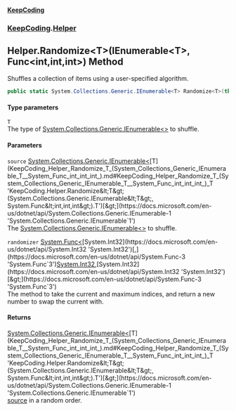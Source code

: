 #### [KeepCoding](index.md 'index')
### [KeepCoding](KeepCoding.md 'KeepCoding').[Helper](KeepCoding_Helper.md 'KeepCoding.Helper')
## Helper.Randomize&lt;T&gt;(IEnumerable&lt;T&gt;, Func&lt;int,int,int&gt;) Method
Shuffles a collection of items using a user-specified algorithm.  
```csharp
public static System.Collections.Generic.IEnumerable<T> Randomize<T>(this System.Collections.Generic.IEnumerable<T> source, System.Func<int,int,int> randomizer);
```
#### Type parameters
<a name='KeepCoding_Helper_Randomize_T_(System_Collections_Generic_IEnumerable_T__System_Func_int_int_int_)_T'></a>
`T`  
The type of [System.Collections.Generic.IEnumerable&lt;&gt;](https://docs.microsoft.com/en-us/dotnet/api/System.Collections.Generic.IEnumerable-1 'System.Collections.Generic.IEnumerable`1') to shuffle.
  
#### Parameters
<a name='KeepCoding_Helper_Randomize_T_(System_Collections_Generic_IEnumerable_T__System_Func_int_int_int_)_source'></a>
`source` [System.Collections.Generic.IEnumerable&lt;](https://docs.microsoft.com/en-us/dotnet/api/System.Collections.Generic.IEnumerable-1 'System.Collections.Generic.IEnumerable`1')[T](KeepCoding_Helper_Randomize_T_(System_Collections_Generic_IEnumerable_T__System_Func_int_int_int_).md#KeepCoding_Helper_Randomize_T_(System_Collections_Generic_IEnumerable_T__System_Func_int_int_int_)_T 'KeepCoding.Helper.Randomize&lt;T&gt;(System.Collections.Generic.IEnumerable&lt;T&gt;, System.Func&lt;int,int,int&gt;).T')[&gt;](https://docs.microsoft.com/en-us/dotnet/api/System.Collections.Generic.IEnumerable-1 'System.Collections.Generic.IEnumerable`1')  
The [System.Collections.Generic.IEnumerable&lt;&gt;](https://docs.microsoft.com/en-us/dotnet/api/System.Collections.Generic.IEnumerable-1 'System.Collections.Generic.IEnumerable`1') to shuffle.
  
<a name='KeepCoding_Helper_Randomize_T_(System_Collections_Generic_IEnumerable_T__System_Func_int_int_int_)_randomizer'></a>
`randomizer` [System.Func&lt;](https://docs.microsoft.com/en-us/dotnet/api/System.Func-3 'System.Func`3')[System.Int32](https://docs.microsoft.com/en-us/dotnet/api/System.Int32 'System.Int32')[,](https://docs.microsoft.com/en-us/dotnet/api/System.Func-3 'System.Func`3')[System.Int32](https://docs.microsoft.com/en-us/dotnet/api/System.Int32 'System.Int32')[,](https://docs.microsoft.com/en-us/dotnet/api/System.Func-3 'System.Func`3')[System.Int32](https://docs.microsoft.com/en-us/dotnet/api/System.Int32 'System.Int32')[&gt;](https://docs.microsoft.com/en-us/dotnet/api/System.Func-3 'System.Func`3')  
The method to take the current and maximum indices, and return a new number to swap the current with.
  
#### Returns
[System.Collections.Generic.IEnumerable&lt;](https://docs.microsoft.com/en-us/dotnet/api/System.Collections.Generic.IEnumerable-1 'System.Collections.Generic.IEnumerable`1')[T](KeepCoding_Helper_Randomize_T_(System_Collections_Generic_IEnumerable_T__System_Func_int_int_int_).md#KeepCoding_Helper_Randomize_T_(System_Collections_Generic_IEnumerable_T__System_Func_int_int_int_)_T 'KeepCoding.Helper.Randomize&lt;T&gt;(System.Collections.Generic.IEnumerable&lt;T&gt;, System.Func&lt;int,int,int&gt;).T')[&gt;](https://docs.microsoft.com/en-us/dotnet/api/System.Collections.Generic.IEnumerable-1 'System.Collections.Generic.IEnumerable`1')  
[source](KeepCoding_Helper_Randomize_T_(System_Collections_Generic_IEnumerable_T__System_Func_int_int_int_).md#KeepCoding_Helper_Randomize_T_(System_Collections_Generic_IEnumerable_T__System_Func_int_int_int_)_source 'KeepCoding.Helper.Randomize&lt;T&gt;(System.Collections.Generic.IEnumerable&lt;T&gt;, System.Func&lt;int,int,int&gt;).source') in a random order.
